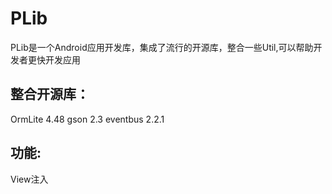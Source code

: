 PLib
=================
PLib是一个Android应用开发库，集成了流行的开源库，整合一些Util,可以帮助开发者更快开发应用

整合开源库：
-------------
OrmLite 4.48
gson 2.3
eventbus 2.2.1

功能:
-------------
View注入